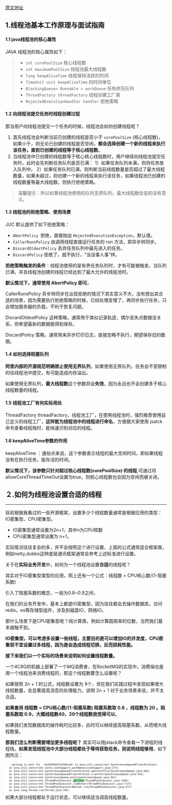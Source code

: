 [原文地址](https://mp.weixin.qq.com/s/3jEuN31UO_COWbrp5t18Zg)

## 1.线程池基本工作原理与面试指南

#### 1.1 java线程池的核心属性

JAVA 线程池的核心属性如下：

> - `int corePoolSize` 核心线程数
> - `int maximumPoolSize` 线程池最大线程数
> - `long keepAliveTime` 线程保持活跃的时间
> - `TimeUnit unit keepAliveTime` 的时间单位
> - `BlockingQueue< Runnable > workQueue` 任务挤压队列
> - `ThreadFactory threadFactory` 线程创建工厂类
> - `RejectedExecutionHandler handler` 拒绝策略

#### 1.2 向线程池提交任务时线程创建过程

那当用户向线程池提交一个任务的时候，线程池会如何创建线程呢？

1. 首先线程池会判断当前已创建的线程是否小于 `corePoolSize`  (核心线程数)，如果小于，则无论已创建的线程是否空闲，**都会选择创建一个新的线程来执行该任务，直到已创建的线程等于核心线程数**。
2. 当线程池中已创建的线程数等于核心核心线程数时，用户继续向线程池提交任务时，此时会先判断任务队列是否已满：
   1）如果任务队列未满，则将任务放入队列中。
   2）如果任务队列已满，则判断当前线程数量是否超过了最大线程数量，如果未超过，则创建一个新的线程来执行该任务，如果线程池已创建的线程数量等最大线程数，则执行拒绝策略。 

> 温馨提示：所以如果线程池使用的队列无界队列，最大线程数会变的没有意义。

#### 1.3 线程池的拒绝策略、使用场景

JUC 默认提供了如下拒绝策略：

- `AbortPolicy `拒绝，直接抛出 `RejectedExecutionException`，默认值。
- `CallerRunsPolicy` 由调用线程直接运行任务的 run 方法，即异步转同步。
- `DiscardOldestPolicy` 丢弃任务队列中最先进入的任务。
- `DiscardPolicy` 拒绝了，就不执行，“当没事人事”样。

**拒绝策略触发的条件**：线程池使用的是有界任务队列时，才有可能被触发，当队列已满，并且线程池创建的线程已经达到了最大允许的线程池时。

**默认情况下，通常使用 AbortPolicy 即可**。

CallerRunsPolicy 异步转同步在出现拒绝的情况下其实意义不大，没有想出其合适的场景，因为需要执行拒绝策略的时候，已经处理变慢了，再同步执行任务，只会增加服务器的负载，不利于恢复问题。

DiscardOldestPolicy 这种策略，通常用于类似记录轨迹，偶尔丢失点数据没关系，但希望最新的数据能得到保存。

DiscardPolicy 策略，通常用来异步打印日志，直接忽略不执行，期望保存旧的数据。

#### 1.4 如何选择阻塞队列

**阿里内部的开源规范明确禁止使用无界队列**，如果使用无界队列，任务会不受限制的往线程池中提交，有可能造成内存溢出。

如果使用无界队列，**最大线程数**这个参数将会**失效**，因为永远也不会创建多于核心线程数量的线程。

#### 1.5 线程池工厂有何实际用处

ThreadFactory threadFactory，线程池工厂，在使用线程池时，强烈推荐使用自己定义的线程工厂，**这样能为线程池中的线程进行命名**，方便跟大家使用 jsatck 命令查看线程栈时，能快速识别对应的线程。

#### 1.6 keepAliveTime参数的作用

keepAliveTime ：通俗点来说，这个参数表示线程的最大空闲时间，即如果线程没有在执行任务，能存活的时间。

**默认情况下，该参数只针对超过核心线程数(corePoolSize) 的线程**,可通过将allowCoreThreadTimeOut设置为true，则核心线程数也会因为空闲而被关闭。

## ２.如何为线程池设置合适的线程

------

目前根据我看过的一些开源框架，设置多少个线程数量通常是根据应用的类型：IO密集型、CPU密集型。

- IO密集型通常设置为2n+1，其中n为CPU核数
- CPU密集型通常设置为 n+1。

实际情况往往复杂的多，并不会按照这个进行设置，上面的公式通常适合框架类，例如netty,dubbo这种底层通讯框架通常会参考上述标准进行设置。

关于在**实际业务开发**中，如何为一个线程池设置**合适**的线程呢？

其实对于IO密集型类型的应用，网上还有一个公式：线程数 = CPU核心数/(1-阻塞系数)

引入了阻塞系数的概念，一般为0.8~0.9之间，

在我们的业务开发中，基本上都是IO密集型，因为往往都会去操作数据库，访问redis，es等存储型组件，涉及到磁盘IO，网络IO。

那什么场景下是CPU密集型呢？纯计算类，例如计算圆周率的位数，当然我们基本接触不到。

**IO密集型，可以考虑多设置一些线程，主要目的是可以增加IO的并发度，CPU密集型不宜设置过多线程，因为是会造成线程切换，反而损耗性能。**

**接下来我们以一个实际的场景来说明如何设置线程数量。**

一个4C8G的机器上部署了一个MQ消费者，在RocketMQ的实现中，消费端也是用一个线程池来消费线程的，那这个线程数要怎么设置呢？

如果按照 2n + 1 的公式，线程数设置为 9个，但在我们实践过程中发现如果增大线程数量，会显著提高消息的处理能力，说明 2n + 1 对于业务场景来说，并不太合适。

**如果套用 线程数 = CPU核心数/(1-阻塞系数) 阻塞系数取 0.8 ，线程数为 20 。阻塞系数取 0.9，大概线程数40，20个线程数我觉得可以**。

如果我们发现数据库的操作耗时比较多，此时可以继续提高阻塞系数，从而增大线程数量。

**那我们怎么判断需要增加更多线程呢？** 其实可以用jstack命令查看一下进程的线程栈，**如果发现线程池中大部分线程都处于等待获取任务，则说明线程够用**，如下图所示：

![图片](.\pic\stack.png)如果大部分线程都处于运行状态，可以继续适当调高线程数量。
